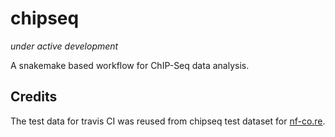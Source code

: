 # chipseq

*under active development*

A snakemake based workflow for ChIP-Seq data analysis.



## Credits

The test data for travis CI was reused from chipseq test dataset for [nf-co.re](https://github.com/nf-core/test-datasets/tree/chipseq).

